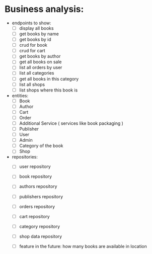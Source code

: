 # Business analysis:
  - endpoints to show:
     - [ ] display all books
     - [ ] get books by name
     - [ ] get books by id
     - [ ] crud for book
     - [ ] crud for cart
     - [ ] get books by author
     - [ ] get all books on sale
     - [ ] list all orders by user 
     - [ ] list all categories
     - [ ] get all books in this category
     - [ ] list all shops
     - [ ] list shops where this book is
  - entities:
     - [ ] Book
     - [ ] Author
     - [ ] Cart
     - [ ] Order
     - [ ] Additional Service ( services like book packaging )
     - [ ] Publisher
     - [ ] User
     - [ ] Admin
     - [ ] Category of the book 
     - [ ] Shop
  - repositories:
    - [ ] user repository
    - [ ] book repository
    - [ ] authors repository 
    - [ ] publishers repository
    - [ ] orders repository
    - [ ] cart repository 
    - [ ] category repository
    - [ ] shop data repository
    - [ ] feature in the future: how many books are available in location
    
     

